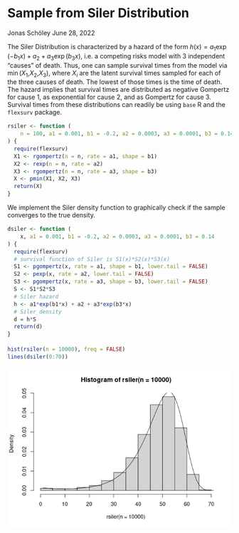 # Sample from Siler Distribution

Jonas Schöley
June 28, 2022

The Siler Distribution is characterized by a hazard of the form
_h_(_x_) = *a*<sub>1</sub>exp (−*b*<sub>1</sub>_x_) + *a*<sub>2</sub> + *a*<sub>3</sub>exp (_b_<sub>3</sub>_x_),
i.e. a competing risks model with 3 independent “causes” of death. Thus,
one can sample survival times from the model via
min (_X_<sub>1</sub>,_X_<sub>2</sub>,_X_<sub>3</sub>), where
_X_<sub>_i_</sub> are the latent survival times sampled for each of the
three causes of death. The lowest of those times is the time of death.
The hazard implies that survival times are distributed as negative
Gompertz for cause 1, as exponential for cause 2, and as Gompertz for
cause 3. Survival times from these distributions can readily be using
`base` R and the `flexsurv` package.

```r
rsiler <- function (
    n = 100, a1 = 0.001, b1 = -0.2, a2 = 0.0003, a3 = 0.0001, b3 = 0.14
) {
  require(flexsurv)
  X1 <- rgompertz(n = n, rate = a1, shape = b1)
  X2 <- rexp(n = n, rate = a2)
  X3 <- rgompertz(n = n, rate = a3, shape = b3)
  X <- pmin(X1, X2, X3)
  return(X)
}
```

We implement the Siler density function to graphically check if the
sample converges to the true density.

```r
dsiler <- function (
    x, a1 = 0.001, b1 = -0.2, a2 = 0.0003, a3 = 0.0001, b3 = 0.14
) {
  require(flexsurv)
  # survival function of Siler is S1(x)*S2(x)*S3(x)
  S1 <- pgompertz(x, rate = a1, shape = b1, lower.tail = FALSE)
  S2 <- pexp(x, rate = a2, lower.tail = FALSE)
  S3 <- pgompertz(x, rate = a3, shape = b3, lower.tail = FALSE)
  S <- S1*S2*S3
  # Siler hazard
  h <- a1*exp(b1*x) + a2 + a3*exp(b3*x)
  # Siler density
  d = h*S
  return(d)
}

hist(rsiler(n = 10000), freq = FALSE)
lines(dsiler(0:70))
```

![](./ass/unnamed-chunk-2-1.png)<!-- -->
